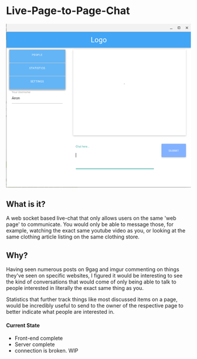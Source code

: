 # Live-Page-to-Page-Chat

![The interface](liveChatInterface.png)

## What is it?

A web socket based live-chat that only allows users on the same 'web page' to communicate.
You would only be able to message those, for example, watching the exact same youtube video as you, or looking at the same clothing article listing on the same clothing store.


## Why?

Having seen numerous posts on 9gag and imgur commenting on things they've seen on specific websites, I figured it would be interesting to see the kind of conversations that would come of only being able to talk to people interested in literally the exact same thing as you.

Statistics that further track things like most discussed items on a page, would be incredibly useful to send to the owner of the respective page to better indicate what people are interested in.


#### Current State
* Front-end complete
* Server complete
* connection is broken. WIP
